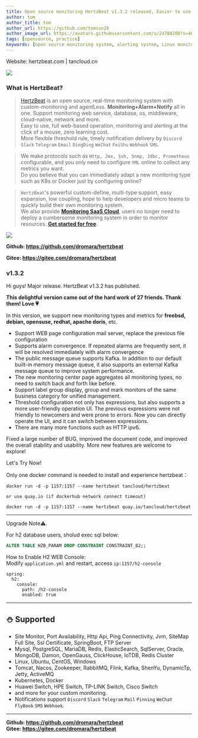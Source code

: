 ```yaml
---
title: Open source monitoring HertzBeat v1.3.2 released, Easier to use 
author: tom  
author_title: tom   
author_url: https://github.com/tomsun28  
author_image_url: https://avatars.githubusercontent.com/u/24788200?s=400&v=4  
tags: [opensource, practice]
keywords: [open source monitoring system, alerting system, Linux monitoring]
---
```


Website: hertzbeat.com | tancloud.cn


![](https://p3-juejin.byteimg.com/tos-cn-i-k3u1fbpfcp/a9629ef5bb6e486cacddb899f1495c6e~tplv-k3u1fbpfcp-zoom-1.image)


### What is HertzBeat?

> [HertzBeat](https://github.com/dromara/hertzbeat) is an open source, real-time monitoring system with custom-monitoring and agentLess.
> **Monitoring+Alarm+Notify** all in one. Support monitoring web service, database, os, middleware, cloud-native, network and more.      
> Easy to use, full web-based operation, monitoring and alerting at the click of a mouse, zero learning cost.     
> More flexible threshold rule, timely notification delivery by `Discord` `Slack` `Telegram` `Email` `DingDing` `WeChat` `FeiShu` `Webhook` `SMS`.

> We make protocols such as `Http, Jmx, Ssh, Snmp, Jdbc, Prometheus` configurable, and you only need to configure `YML` online to collect any metrics you want.     
> Do you believe that you can immediately adapt a new monitoring type such as K8s or Docker just by configuring online?

> `HertzBeat`'s powerful custom-define, multi-type support, easy expansion, low coupling, hope to help developers and micro teams to quickly build their own monitoring system.     
> We also provide **[Monitoring SaaS Cloud](https://console.tancloud.cn)**, users no longer need to deploy a cumbersome monitoring system in order to monitor resources. **[Get started for free](https://console.tancloud.cn)**.

![](https://p3-juejin.byteimg.com/tos-cn-i-k3u1fbpfcp/4236e748f5ac4352b7cf4bb65ccf97aa~tplv-k3u1fbpfcp-zoom-1.image)


**Github: https://github.com/dromara/hertzbeat**

**Gitee: https://gitee.com/dromara/hertzbeat**

### v1.3.2 

Hi guys! Major release. HertzBeat v1.3.2 has published.   

**This delightful version came out of the hard work of 27 friends. Thank them! Love 💗**

In this version, we support new monitoring types and metrics for **freebsd, debian, opensuse, redhat, apache doris**, etc.

- Support WEB page configuration mail server, replace the previous file configuration
- Supports alarm convergence. If repeated alarms are frequently sent, it will be resolved immediately with alarm convergence
- The public message queue supports Kafka. In addition to our default built-in memory message queue, it also supports an external Kafka message queue to improve system performance.
- The new monitoring center page aggregates all monitoring types, no need to switch back and forth like before.
- Support label group display, group and mark monitors of the same business category for unified management.
- Threshold configuration not only has expressions, but also supports a more user-friendly operation UI. The previous expressions were not friendly to newcomers and were prone to errors. Now you can directly operate the UI, and it can switch between expressions.
- There are many more functions such as HTTP ipv6.

Fixed a large number of BUG, improved the document code, and improved the overall stability and usability. More new features are welcome to explore!


Let's Try Now!

Only one docker command is needed to install and experience hertzbeat：

`docker run -d -p 1157:1157 --name hertzbeat tancloud/hertzbeat`

```or use quay.io (if dockerhub network connect timeout)```

```docker run -d -p 1157:1157 --name hertzbeat quay.io/tancloud/hertzbeat```

--- 

Upgrade Note⚠️.

For h2 database users, sholud exec sql below:
```sql
ALTER TABLE HZB_PARAM DROP CONSTRAINT CONSTRAINT_82;;
```

How to Enable H2 WEB Console:     
Modify `application.yml` and restart, access `ip:1157/h2-console`
```
spring:
  h2:
    console:
      path: /h2-console
      enabled: true
```


----


## ⛄ Supported

- Site Monitor, Port Availability, Http Api, Ping Connectivity, Jvm, SiteMap Full Site, Ssl Certificate, SpringBoot, FTP Server
- Mysql, PostgreSQL, MariaDB, Redis, ElasticSearch, SqlServer, Oracle, MongoDB, Damon, OpenGauss, ClickHouse, IoTDB, Redis Cluster
- Linux, Ubuntu, CentOS, Windows
- Tomcat, Nacos, Zookeeper, RabbitMQ, Flink, Kafka, ShenYu, DynamicTp, Jetty, ActiveMQ
- Kubernetes, Docker
- Huawei Switch, HPE Switch, TP-LINK Switch, Cisco Switch
- and more for your custom monitoring.
- Notifications support `Discord` `Slack` `Telegram` `Mail` `Pinning` `WeChat` `FlyBook` `SMS` `Webhook`.

----

**Github: https://github.com/dromara/hertzbeat**      
**Gitee: https://gitee.com/dromara/hertzbeat**  


